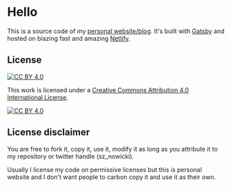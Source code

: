 # Hello

This is a source code of my [personal website/blog](https://nowicki.io). It's built with [Gatsby](https://www.gatsbyjs.com)
and hosted on blazing fast and amazing [Netlify](https://www.netlify.com).

## License

[![CC BY 4.0][cc-by-shield]][cc-by]

This work is licensed under a
[Creative Commons Attribution 4.0 International License][cc-by].

[![CC BY 4.0][cc-by-image]][cc-by]

[cc-by]: http://creativecommons.org/licenses/by/4.0/
[cc-by-image]: https://i.creativecommons.org/l/by/4.0/88x31.png
[cc-by-shield]: https://img.shields.io/badge/License-CC%20BY%204.0-lightgrey.svg

## License disclaimer

You are free to fork it, copy it, use it, modify it as long as you attribute it to my repository or twitter handle (sz_nowicki).

Usually I license my code on permissive licenses but this is personal website and I don't want people to carbon copy it and use it as their own.
